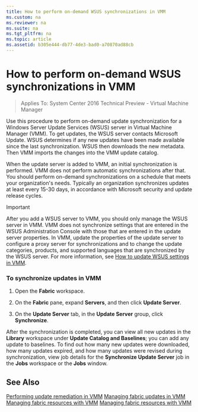 ```yaml
---
title: How to perform on-demand WSUS synchronizations in VMM
ms.custom: na
ms.reviewer: na
ms.suite: na
ms.tgt_pltfrm: na
ms.topic: article
ms.assetid: b305e444-db77-4de3-bad0-a70870ad88cb
---
```

# How to perform on-demand WSUS synchronizations in VMM

>Applies To: System Center 2016 Technical Preview - Virtual Machine Manager

Use this procedure to perform on-demand update synchronization for a Windows Server Update Services (WSUS) server in Virtual Machine Manager (VMM). To get updates, the WSUS server contacts Microsoft Update. WSUS determines if any new updates have been made available since the last synchronization. WSUS then downloads the new metadata. Then VMM imports the changes into the VMM update catalog.

When the update server is added to VMM, an initial synchronization is performed. VMM does not perform automatic synchronizations after that. You should perform on-demand synchronizations on a schedule that meets your organization's needs. Typically an organization synchronizes updates at least every 15-30 days, in accordance with Microsoft security and update release cycles.

> [!IMPORTANT]
> After you add a WSUS server to VMM, you should only manage the WSUS server in VMM. VMM does not synchronize settings that are entered in the WSUS Administration Console with those that are entered in the update server properties. In VMM, update the properties of the update server to configure a proxy server for synchronizations and to change the update categories, products, and supported languages that are synchronized by the WSUS server. For more information, see [How to update WSUS settings in VMM](How-to-update-WSUS-settings-in-VMM.md).

### To synchronize updates in VMM

1.  Open the **Fabric** workspace.

2.  On the **Fabric** pane, expand **Servers**, and then click **Update Server**.

3.  On the **Update Server** tab, in the **Update Server** group, click **Synchronize**.

After the synchronization is completed, you can view all new updates in the **Library** workspace under   **Update Catalog and Baselines**; you can add any update to baselines. To find out how many new updates were downloaded, how many updates expired, and how many updates were revised during synchronization, view job details for the **Synchronize Update Server** job in the **Jobs** workspace or the **Jobs** window.

## See Also
[Performing update remediation in VMM](Performing-update-remediation-in-VMM.md)
[Managing fabric updates in VMM](Managing-fabric-updates-in-VMM.md)
[Managing fabric resources with VMM](Managing-fabric-resources-with-VMM.md)
[Managing fabric resources with VMM](Managing-fabric-resources-with-VMM.md)



